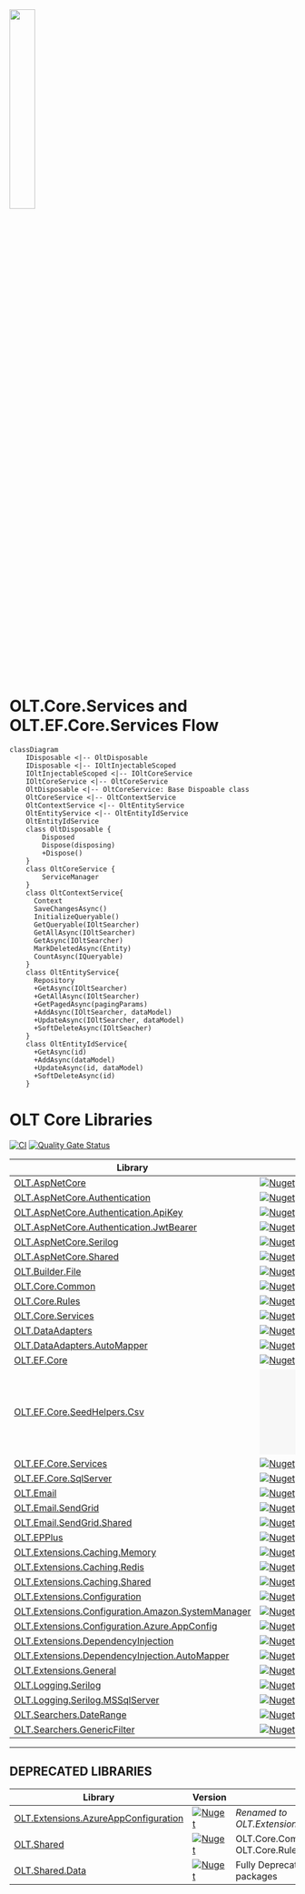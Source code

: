 <img src="https://user-images.githubusercontent.com/1365728/127748628-47575d74-a2fb-4539-a31e-74d8b435fc21.png" width="30%" >

# OLT.Core.Services and OLT.EF.Core.Services Flow

```mermaid
classDiagram
    IDisposable <|-- OltDisposable
    IDisposable <|-- IOltInjectableScoped
    IOltInjectableScoped <|-- IOltCoreService
    IOltCoreService <|-- OltCoreService
    OltDisposable <|-- OltCoreService: Base Dispoable class
    OltCoreService <|-- OltContextService
    OltContextService <|-- OltEntityService
    OltEntityService <|-- OltEntityIdService
    OltEntityIdService
    class OltDisposable {
        Disposed
        Dispose(disposing)
        +Dispose()
    }
    class OltCoreService {
        ServiceManager
    }
    class OltContextService{
      Context
      SaveChangesAsync()
      InitializeQueryable()
      GetQueryable(IOltSearcher)
      GetAllAsync(IOltSearcher)
      GetAsync(IOltSearcher)
      MarkDeletedAsync(Entity)
      CountAsync(IQueryable)
    }
    class OltEntityService{
      Repository
      +GetAsync(IOltSearcher)
      +GetAllAsync(IOltSearcher)
      +GetPagedAsync(pagingParams)
      +AddAsync(IOltSearcher, dataModel)
      +UpdateAsync(IOltSearcher, dataModel)
      +SoftDeleteAsync(IOltSeacher)
    }
    class OltEntityIdService{
      +GetAsync(id)
      +AddAsync(dataModel)
      +UpdateAsync(id, dataModel)
      +SoftDeleteAsync(id)
    }

```

# OLT Core Libraries

[![CI](https://github.com/OuterlimitsTech/olt-dotnet-core/actions/workflows/build.yml/badge.svg)](https://github.com/OuterlimitsTech/olt-dotnet-core/actions/workflows/build.yml) [![Quality Gate Status](https://sonarcloud.io/api/project_badges/measure?project=OuterlimitsTech_olt-dotnet-core&metric=alert_status)](https://sonarcloud.io/summary/new_code?id=OuterlimitsTech_olt-dotnet-core)

| Library                                                                                                       | Version                                                                                                                                                                        |
| ------------------------------------------------------------------------------------------------------------- | ------------------------------------------------------------------------------------------------------------------------------------------------------------------------------ |
| [OLT.AspNetCore](./src//OLT.AspNetCore/)                                                                      | [![Nuget](https://img.shields.io/nuget/v/OLT.AspNetCore)](https://www.nuget.org/packages/OLT.AspNetCore)                                                                       |
| [OLT.AspNetCore.Authentication](./src/OLT.AspNetCore.Authentication/)                                         | [![Nuget](https://img.shields.io/nuget/v/OLT.AspNetCore.Authentication)](https://www.nuget.org/packages/OLT.AspNetCore.Authentication)                                         |
| [OLT.AspNetCore.Authentication.ApiKey](./src/OLT.AspNetCore.Authentication.ApiKey/)                           | [![Nuget](https://img.shields.io/nuget/v/OLT.AspNetCore.Authentication.ApiKey)](https://www.nuget.org/packages/OLT.AspNetCore.Authentication.ApiKey)                           |
| [OLT.AspNetCore.Authentication.JwtBearer](./src/OLT.AspNetCore.Authentication.JwtBearer/)                     | [![Nuget](https://img.shields.io/nuget/v/OLT.AspNetCore.Authentication.JwtBearer)](https://www.nuget.org/packages/OLT.AspNetCore.Authentication.JwtBearer)                     |
| [OLT.AspNetCore.Serilog](./src/OLT.AspNetCore.Serilog/)                                                       | [![Nuget](https://img.shields.io/nuget/v/OLT.AspNetCore.Serilog)](https://www.nuget.org/packages/OLT.AspNetCore.Serilog)                                                       |
| [OLT.AspNetCore.Shared](./src/OLT.AspNetCore.Shared/)                                                         | [![Nuget](https://img.shields.io/nuget/v/OLT.AspNetCore.Shared)](https://www.nuget.org/packages/OLT.AspNetCore.Shared)                                                         |
| [OLT.Builder.File](./src/OLT.Builder.File/)                                                                   | [![Nuget](https://img.shields.io/nuget/v/OLT.Builder.File)](https://www.nuget.org/packages/OLT.Builder.File)                                                                   |
| [OLT.Core.Common](./src/OLT.Core.Common/)                                                                     | [![Nuget](https://img.shields.io/nuget/v/OLT.Core.Common)](https://www.nuget.org/packages/OLT.Core.Common)                                                                     |
| [OLT.Core.Rules](./src/OLT.Core.Rules/)                                                                       | [![Nuget](https://img.shields.io/nuget/v/OLT.Core.Rules)](https://www.nuget.org/packages/OLT.Core.Rules)                                                                       |
| [OLT.Core.Services](./src/OLT.Core.Services/)                                                                 | [![Nuget](https://img.shields.io/nuget/v/OLT.Core.Services)](https://www.nuget.org/packages/OLT.Core.Services)                                                                 |
| [OLT.DataAdapters](./src/OLT.DataAdapters/)                                                                   | [![Nuget](https://img.shields.io/nuget/v/OLT.DataAdapters)](https://www.nuget.org/packages/OLT.DataAdapters)                                                                   |
| [OLT.DataAdapters.AutoMapper](./src/OLT.DataAdapters.AutoMapper/)                                             | [![Nuget](https://img.shields.io/nuget/v/OLT.DataAdapters.AutoMapper)](https://www.nuget.org/packages/OLT.DataAdapters.AutoMapper)                                             |
| [OLT.EF.Core](./src/OLT.EF.Core/)                                                                             | [![Nuget](https://img.shields.io/nuget/v/OLT.EF.Core)](https://www.nuget.org/packages/OLT.EF.Core)                                                                             |
| [OLT.EF.Core.SeedHelpers.Csv](./src/OLT.EF.Core.SeedHelpers.Csv/)                                             | [![Nuget](https://img.shields.io/nuget/v/OLT.EF.Core.SeedHelpers.Csv)](https://www.nuget.org/packages/OLT.EF.Core.SeedHelpers.Csv)                                             |
| [OLT.EF.Core.Services](./src/OLT.EF.Core.Services/)                                                           | [![Nuget](https://img.shields.io/nuget/v/OLT.EF.Core.Services)](https://www.nuget.org/packages/OLT.EF.Core.Services)                                                           |
| [OLT.EF.Core.SqlServer](./src/OLT.EF.Core.SqlServer/)                                                         | [![Nuget](https://img.shields.io/nuget/v/OLT.EF.Core.SqlServer)](https://www.nuget.org/packages/OLT.EF.Core.SqlServer)                                                         |
| [OLT.Email](./src/OLT.Email/)                                                                                 | [![Nuget](https://img.shields.io/nuget/v/OLT.Email)](https://www.nuget.org/packages/OLT.Email)                                                                                 |
| [OLT.Email.SendGrid](./src/OLT.Email.SendGrid/)                                                               | [![Nuget](https://img.shields.io/nuget/v/OLT.Email.SendGrid)](https://www.nuget.org/packages/OLT.Email.SendGrid)                                                               |
| [OLT.Email.SendGrid.Shared](./src/OLT.Email.SendGrid.Shared/)                                                 | [![Nuget](https://img.shields.io/nuget/v/OLT.Email.SendGrid.Shared)](https://www.nuget.org/packages/OLT.Email.SendGrid.Shared)                                                 |
| [OLT.EPPlus](./src/OLT.EPPlus/)                                                                               | [![Nuget](https://img.shields.io/nuget/v/OLT.EPPlus)](https://www.nuget.org/packages/OLT.EPPlus)                                                                               |
| [OLT.Extensions.Caching.Memory](./src/OLT.Extensions.Caching.Memory/)                                         | [![Nuget](https://img.shields.io/nuget/v/OLT.Extensions.Caching.Memory)](https://www.nuget.org/packages/OLT.Extensions.Caching.Memory)                                         |
| [OLT.Extensions.Caching.Redis](./src/OLT.Extensions.Caching.Redis/)                                           | [![Nuget](https://img.shields.io/nuget/v/OLT.Extensions.Caching.Redis)](https://www.nuget.org/packages/OLT.Extensions.Caching.Redis)                                           |
| [OLT.Extensions.Caching.Shared](./src/OLT.Extensions.Caching.Shared/)                                         | [![Nuget](https://img.shields.io/nuget/v/OLT.Extensions.Caching.Shared)](https://www.nuget.org/packages/OLT.Extensions.Caching.Shared)                                         |
| [OLT.Extensions.Configuration](./src/OLT.Extensions.Configuration/)                                           | [![Nuget](https://img.shields.io/nuget/v/OLT.Extensions.Configuration)](https://www.nuget.org/packages/OLT.Extensions.Configuration)                                           |
| [OLT.Extensions.Configuration.Amazon.SystemManager](./src/OLT.Extensions.Configuration.Amazon.SystemManager/) | [![Nuget](https://img.shields.io/nuget/v/OLT.Extensions.Configuration.Amazon.SystemManager)](https://www.nuget.org/packages/OLT.Extensions.Configuration.Amazon.SystemManager) |
| [OLT.Extensions.Configuration.Azure.AppConfig](./src/OLT.Extensions.Configuration.Azure.AppConfig/)           | [![Nuget](https://img.shields.io/nuget/v/OLT.Extensions.Configuration.Azure.AppConfig)](https://www.nuget.org/packages/OLT.Extensions.Configuration.Azure.AppConfig)           |
| [OLT.Extensions.DependencyInjection](./src/OLT.Extensions.DependencyInjection/)                               | [![Nuget](https://img.shields.io/nuget/v/OLT.Extensions.DependencyInjection)](https://www.nuget.org/packages/OLT.Extensions.DependencyInjection)                               |
| [OLT.Extensions.DependencyInjection.AutoMapper](./src/OLT.Extensions.DependencyInjection.AutoMapper/)         | [![Nuget](https://img.shields.io/nuget/v/OLT.Extensions.DependencyInjection.AutoMapper)](https://www.nuget.org/packages/OLT.Extensions.DependencyInjection.AutoMapper)         |
| [OLT.Extensions.General](./src/OLT.Extensions.General/)                                                       | [![Nuget](https://img.shields.io/nuget/v/OLT.Extensions.General)](https://www.nuget.org/packages/OLT.Extensions.General)                                                       |
| [OLT.Logging.Serilog](./src/OLT.Logging.Serilog/)                                                             | [![Nuget](https://img.shields.io/nuget/v/OLT.Logging.Serilog)](https://www.nuget.org/packages/OLT.Logging.Serilog)                                                             |
| [OLT.Logging.Serilog.MSSqlServer](./src/OLT.Logging.Serilog.MSSqlServer/)                                     | [![Nuget](https://img.shields.io/nuget/v/OLT.Logging.Serilog.MSSqlServer)](https://www.nuget.org/packages/OLT.Logging.Serilog.MSSqlServer)                                     |
| [OLT.Searchers.DateRange](./src/OLT.Searchers.DateRange/)                                                     | [![Nuget](https://img.shields.io/nuget/v/OLT.Searchers.DateRange)](https://www.nuget.org/packages/OLT.Searchers.DateRange)                                                     |
| [OLT.Searchers.GenericFilter](./src/OLT.Searchers.GenericFilter/)                                             | [![Nuget](https://img.shields.io/nuget/v/OLT.Searchers.GenericFilter)](https://www.nuget.org/packages/OLT.Searchers.GenericFilter)                                             |

---

## DEPRECATED LIBRARIES

| Library                                                                                         | Version                                                                                                                                              | Notes                                                     |
| ----------------------------------------------------------------------------------------------- | ---------------------------------------------------------------------------------------------------------------------------------------------------- | --------------------------------------------------------- |
| [OLT.Extensions.AzureAppConfiguration](https://github.com/OuterlimitsTech/olt-dotnet-libraries) | [![Nuget](https://img.shields.io/nuget/v/OLT.Extensions.AzureAppConfiguration)](https://www.nuget.org/packages/OLT.Extensions.AzureAppConfiguration) | _Renamed to OLT.Extensions.Configuration.Azure.AppConfig_ |
| [OLT.Shared](https://github.com/OuterlimitsTech/olt-dotnet-libraries)                           | [![Nuget](https://img.shields.io/nuget/v/OLT.Shared)](https://www.nuget.org/packages/OLT.Shared)                                                     | OLT.Core.Common, OLT.Core.Services, OLT.Core.Rules        |
| [OLT.Shared.Data](https://github.com/OuterlimitsTech/olt-dotnet-libraries)                      | [![Nuget](https://img.shields.io/nuget/v/OLT.Shared.Data)](https://www.nuget.org/packages/OLT.Shared.Data)                                           | Fully Deprecated or moved to another packages             |
